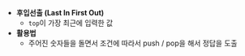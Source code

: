 - **후입선출 (Last In First Out)**
  - `top`이 가장 최근에 입력한 값
- **활용법**
  - 주어진 숫자들을 돌면서 조건에 따라서 push / pop을 해서 정답을 도출
